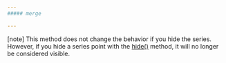```yaml
---
##### merge

---
```

[note] This method does not change the behavior if you hide the series. However, if you hide a series point with the [hide()](/api-reference/20%20Data%20Visualization%20Widgets/dxPieChart/7%20Chart%20Elements/Point/3%20Methods/hide().md '/Documentation/ApiReference/UI_Components/dxPieChart/Chart_Elements/Point/Methods/#hide') method, it will no longer be considered visible.